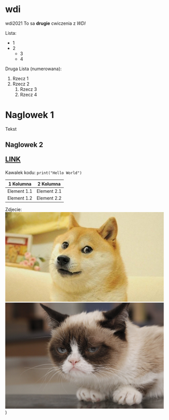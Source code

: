 # wdi
wdi2021
To sa **drugie** cwiczenia z *WDI* 

Lista:
* 1
* 2
  * 3
  * 4
 
 Druga Lista (numerowana):
 1. Rzecz 1
 2. Rzecz 2
    1. Rzecz 3
    1. Rzecz 4

<h1>Naglowek 1
  </h1>
  Tekst
<h2>Naglowek 2

[LINK](https://www.youtube.com/watch?v=dQw4w9WgXcQ)
 
 </h2>
 
 Kawalek kodu:
 `print("Hello World")`

1 Kolumna | 2 Kolumna
------------ | -------------
Element 1.1 | Element 2.1
Element 1.2 | Element 2.2


Zdjecie:
![Pies](laboratiorium&#32;2/doge.jpg)
![cat](laboratiorium&#32;2/cat.jpg))
